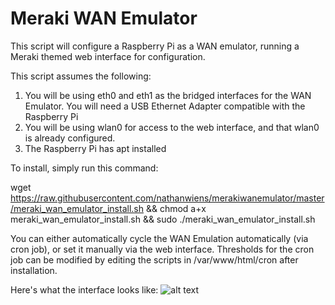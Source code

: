 # Meraki WAN Emulator

This script will configure a Raspberry Pi as a WAN emulator, running a Meraki themed web interface for configuration.

This script assumes the following:
1. You will be using eth0 and eth1 as the bridged interfaces for the WAN Emulator. You will need a USB Ethernet Adapter compatible with the Raspberry Pi
2. You will be using wlan0 for access to the web interface, and that wlan0 is already configured.
3. The Raspberry Pi has apt installed

To install, simply run this command:

wget https://raw.githubusercontent.com/nathanwiens/merakiwanemulator/master/meraki_wan_emulator_install.sh && chmod a+x meraki_wan_emulator_install.sh && sudo ./meraki_wan_emulator_install.sh

You can either automatically cycle the WAN Emulation automatically (via cron job), or set it manually via the web interface.
Thresholds for the cron job can be modified by editing the scripts in /var/www/html/cron after installation.

Here's what the interface looks like:
![alt text](https://raw.githubusercontent.com/nathanwiens/merakiwanemulator/master/wanemulator.png)
